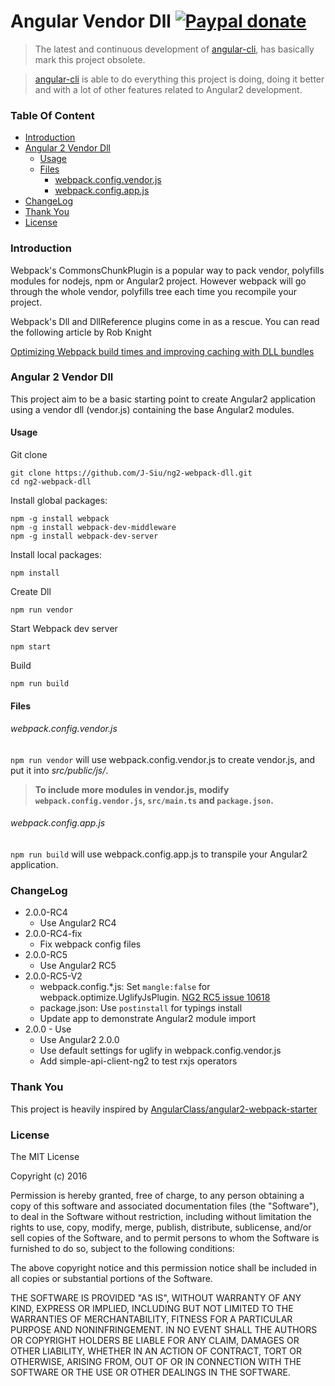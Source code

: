 # Angular Vendor Dll [![Paypal donate](https://www.paypalobjects.com/en_US/i/btn/btn_donate_LG.gif)](https://www.paypal.com/donate/?business=HZF49NM9D35SJ&no_recurring=0&currency_code=CAD)

> The latest and continuous development of [angular-cli](https://github.com/angular/angular-cli), has basically mark this project obsolete.

> [angular-cli](https://github.com/angular/angular-cli) is able to do everything this project is doing, doing it better and with a lot of other features related to Angular2 development.

### Table Of Content
<!-- TOC -->

- [Introduction](#introduction)
- [Angular 2 Vendor Dll](#angular-2-vendor-dll)
  - [Usage](#usage)
  - [Files](#files)
      - [webpack.config.vendor.js](#webpackconfigvendorjs)
      - [webpack.config.app.js](#webpackconfigappjs)
- [ChangeLog](#changelog)
- [Thank You](#thank-you)
- [License](#license)

<!-- /TOC -->

### Introduction

Webpack's CommonsChunkPlugin is a popular way to pack vendor, polyfills modules for nodejs, npm or Angular2 project. However webpack will go through the whole vendor, polyfills tree each time you recompile your project.

Webpack's Dll and DllReference plugins come in as a rescue. You can read the following article by Rob Knight

[Optimizing Webpack build times and improving caching with DLL bundles](https://robertknight.github.io/posts/webpack-dll-plugins/)

### Angular 2 Vendor Dll

This project aim to be a basic starting point to create Angular2 application using a vendor dll (vendor.js) containing the base Angular2 modules.

#### Usage
Git clone
```
git clone https://github.com/J-Siu/ng2-webpack-dll.git
cd ng2-webpack-dll
```

Install global packages:
```
npm -g install webpack
npm -g install webpack-dev-middleware
npm -g install webpack-dev-server
```

Install local packages:
```
npm install
```

Create Dll
```
npm run vendor
```

Start Webpack dev server
```
npm start
```

Build
```
npm run build
```

#### Files
###### webpack.config.vendor.js

`npm run vendor` will use webpack.config.vendor.js to create vendor.js, and put it into *src/public/js/*.

>__To include more modules in vendor.js, modify `webpack.config.vendor.js`, `src/main.ts` and `package.json`.__

###### webpack.config.app.js

`npm run build` will use webpack.config.app.js to transpile your Angular2 application.

### ChangeLog
- 2.0.0-RC4
	- Use Angular2 RC4
- 2.0.0-RC4-fix
	- Fix webpack config files
- 2.0.0-RC5
	- Use Angular2 RC5
- 2.0.0-RC5-V2
	- webpack.config.*.js: Set `mangle:false` for webpack.optimize.UglifyJsPlugin. [NG2 RC5 issue 10618](https://github.com/angular/angular/issues/10618)
	- package.json: Use `postinstall` for typings install
	- Update app to demonstrate Angular2 module import
- 2.0.0 - Use
	- Use Angular2 2.0.0
	- Use default settings for uglify in webpack.config.vendor.js
	- Add simple-api-client-ng2 to test rxjs operators

### Thank You

This project is heavily inspired by [AngularClass/angular2-webpack-starter](https://github.com/AngularClass/angular2-webpack-starter)

### License

The MIT License

Copyright (c) 2016

Permission is hereby granted, free of charge, to any person obtaining a copy
of this software and associated documentation files (the "Software"), to deal
in the Software without restriction, including without limitation the rights
to use, copy, modify, merge, publish, distribute, sublicense, and/or sell
copies of the Software, and to permit persons to whom the Software is
furnished to do so, subject to the following conditions:

The above copyright notice and this permission notice shall be included in
all copies or substantial portions of the Software.

THE SOFTWARE IS PROVIDED "AS IS", WITHOUT WARRANTY OF ANY KIND, EXPRESS OR
IMPLIED, INCLUDING BUT NOT LIMITED TO THE WARRANTIES OF MERCHANTABILITY,
FITNESS FOR A PARTICULAR PURPOSE AND NONINFRINGEMENT. IN NO EVENT SHALL THE
AUTHORS OR COPYRIGHT HOLDERS BE LIABLE FOR ANY CLAIM, DAMAGES OR OTHER
LIABILITY, WHETHER IN AN ACTION OF CONTRACT, TORT OR OTHERWISE, ARISING FROM,
OUT OF OR IN CONNECTION WITH THE SOFTWARE OR THE USE OR OTHER DEALINGS IN
THE SOFTWARE.
